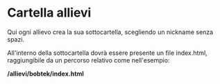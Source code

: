 # Cartella allievi

Qui ogni allievo crea la sua sottocartella, scegliendo un nickname senza spazi.

All'interno della sottocartella dovrà essere presente un file index.html, raggiungibile da un percorso relativo come nell'esempio:

**/allievi/bobtek/index.html**